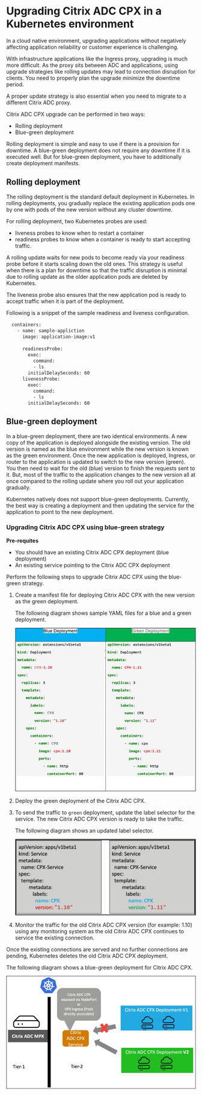 # Upgrading Citrix ADC CPX in a Kubernetes environment

In a cloud native environment, upgrading applications without negatively affecting application reliability or customer experience is challenging.

With infrastructure applications like the Ingress proxy, upgrading is much more difficult. As the proxy sits between ADC and applications, using upgrade strategies like rolling updates may lead to connection disruption for clients. You need to properly plan the upgrade minimize the downtime period.

A proper update strategy is also essential when you need to migrate to a different Citrix ADC proxy.

Citrix ADC CPX upgrade can be performed in two ways:
  
- Rolling deployment
- Blue-green deployment

Rolling deployment is simple and easy to use if there is a provision for downtime. A blue-green deployment does not require any downtime if it is executed well. But for blue-green deployment, you have to additionally create deployment manifests.

## Rolling deployment

The rolling deployment is the standard default deployment in Kubernetes. In rolling deployments, you gradually replace the existing application pods one by one with pods of the new version without any cluster downtime.

For rolling deployment, two Kubernetes probes are used:

- liveness probes to know when to restart a container
- readiness probes to know when a container is ready to start accepting traffic.

A rolling update waits for new pods to become ready via your readiness probe before it starts scaling down the old ones. This strategy is useful when there is a plan for downtime so that the traffic disruption is minimal due to rolling update as the older application pods are deleted by Kubernetes.

The liveness probe also ensures that the new application pod is ready to accept traffic when it is part of the deployment.

Following is a snippet of the sample readiness and liveness configuration.

      containers:
        - name: sample-appliction
          image: application-image:v1

          readinessProbe:
            exec:
              command:
              - ls
            initialDelaySeconds: 60
          livenessProbe:
            exec:
              command:
              - ls
            initialDelaySeconds: 60

## Blue-green deployment

In a blue-green deployment, there are two identical environments. A new copy of the application is deployed alongside the existing version. The old version is named as the blue environment while the new version is known as the green environment. Once the new application is deployed, Ingress, or router to the application is updated to switch to the new version (green). You then need to wait for the old (blue) version to finish the requests sent to it. But, most of the traffic to the application changes to the new version all at once compared to the rolling update where you roll out your application gradually.

Kubernetes natively does not support blue-green deployments. Currently, the best way is creating a deployment and then updating the service for the application to point to the new deployment.  

### Upgrading Citrix ADC CPX using blue-green strategy

**Pre-requites**

- You should have an existing Citrix ADC CPX deployment (blue deployment)
- An existing service pointing to the Citrix ADC CPX deployment

Perform the following steps to upgrade Citrix ADC CPX using the blue-green strategy.


1. Create a manifest file for deploying Citrix ADC CPX with the new version as the green deployment.

   The following diagram shows sample YAML files for a blue and a green deployment.

   ![Blue-green-deployment](./media/blue-green-deployment.jpg)

2. Deploy the green deployment of the Citrix ADC CPX.

3. To send the traffic to `green` deployment, update the label selector for the service. The new Citrix ADC CPX version is ready to take the traffic.

   The following diagram shows an updated label selector.
  
   ![update-label-selector](./media/service-modify.jpg)

4. Monitor the traffic for the old Citrix ADC CPX version (for example: 1.10) using any monitoring system as the old Citrix ADC CPX continues to service the existing connection.

  Once the existing connections are served and no further connections are pending, Kubernetes deletes the old Citrix ADC CPX deployment.

The following diagram shows a blue-green deployment for Citrix ADC CPX.

  ![Blue-green-deployment](./media/blue-green-deployment-diagram.jpg)